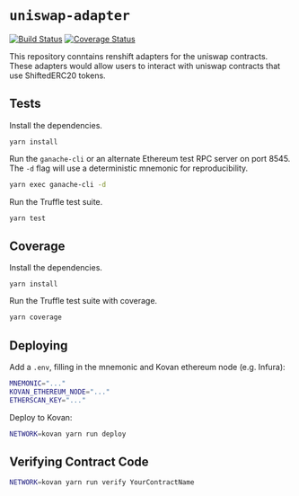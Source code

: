 # `uniswap-adapter`

[![Build Status](https://travis-ci.org/renproject/uniswap.svg?branch=master)](https://travis-ci.org/renproject/uniswap)
[![Coverage Status](https://coveralls.io/repos/github/renproject/uniswap/badge.svg?branch=master)](https://coveralls.io/github/renproject/uniswap?branch=master)

This repository conntains renshift adapters for the uniswap contracts. These adapters would allow users to 
interact with uniswap contracts that use ShiftedERC20 tokens.

## Tests

Install the dependencies.

```
yarn install
```

Run the `ganache-cli` or an alternate Ethereum test RPC server on port 8545. The `-d` flag will use a deterministic mnemonic for reproducibility.

```sh
yarn exec ganache-cli -d
```

Run the Truffle test suite.

```sh
yarn test
```

## Coverage

Install the dependencies.

```
yarn install
```

Run the Truffle test suite with coverage.

```sh
yarn coverage
```

## Deploying

Add a `.env`, filling in the mnemonic and Kovan ethereum node (e.g. Infura):

```sh
MNEMONIC="..."
KOVAN_ETHEREUM_NODE="..."
ETHERSCAN_KEY="..."
```

Deploy to Kovan:

```sh
NETWORK=kovan yarn run deploy
```

## Verifying Contract Code

```sh
NETWORK=kovan yarn run verify YourContractName
```
